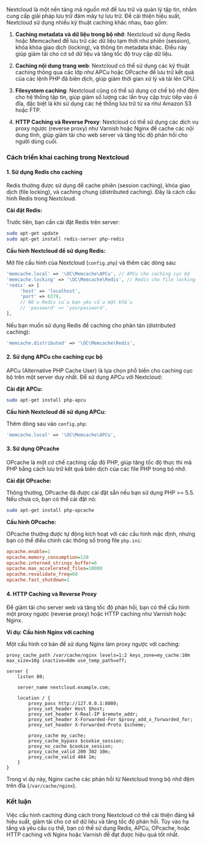 Nextcloud là một nền tảng mã nguồn mở để lưu trữ và quản lý tập tin, nhằm cung cấp giải pháp lưu trữ đám mây tự lưu trữ. Để cải thiện hiệu suất, Nextcloud sử dụng nhiều kỹ thuật caching khác nhau, bao gồm:

1. **Caching metadata và dữ liệu trong bộ nhớ**: Nextcloud sử dụng Redis hoặc Memcached để lưu trữ các dữ liệu tạm thời như phiên (session), khóa khóa giao dịch (locking), và thông tin metadata khác. Điều này giúp giảm tải cho cơ sở dữ liệu và tăng tốc độ truy cập dữ liệu.

2. **Caching nội dung trang web**: Nextcloud có thể sử dụng các kỹ thuật caching thông qua các lớp như APCu hoặc OPcache để lưu trữ kết quả của các lệnh PHP đã biên dịch, giúp giảm thời gian xử lý và tải lên CPU.

3. **Filesystem caching**: Nextcloud cũng có thể sử dụng cơ chế bộ nhớ đệm cho hệ thống tập tin, giúp giảm số lượng các lần truy cập trực tiếp vào ổ đĩa, đặc biệt là khi sử dụng các hệ thống lưu trữ từ xa như Amazon S3 hoặc FTP.

4. **HTTP Caching và Reverse Proxy**: Nextcloud có thể sử dụng các dịch vụ proxy ngược (reverse proxy) như Varnish hoặc Nginx để cache các nội dung tĩnh, giúp giảm tải cho web server và tăng tốc độ phản hồi cho người dùng cuối.

### Cách triển khai caching trong Nextcloud

#### 1. Sử dụng Redis cho caching

Redis thường được sử dụng để cache phiên (session caching), khóa giao dịch (file locking), và caching chung (distributed caching). Đây là cách cấu hình Redis trong Nextcloud.

**Cài đặt Redis:**

Trước tiên, bạn cần cài đặt Redis trên server:

```bash
sudo apt-get update
sudo apt-get install redis-server php-redis
```

**Cấu hình Nextcloud để sử dụng Redis:**

Mở file cấu hình của Nextcloud (`config.php`) và thêm các dòng sau:

```php
'memcache.local' => '\OC\Memcache\APCu', // APCu cho caching cục bộ
'memcache.locking' => '\OC\Memcache\Redis', // Redis cho file locking
'redis' => [
     'host' => 'localhost',
     'port' => 6379,
     // Nếu Redis của bạn yêu cầu mật khẩu
     // 'password' => 'yourpassword',
],

```

Nếu bạn muốn sử dụng Redis để caching cho phân tán (distributed caching):

```php
'memcache.distributed' => '\OC\Memcache\Redis',
```

#### 2. Sử dụng APCu cho caching cục bộ

APCu (Alternative PHP Cache User) là lựa chọn phổ biến cho caching cục bộ trên một server duy nhất. Để sử dụng APCu với Nextcloud:

**Cài đặt APCu:**

```bash
sudo apt-get install php-apcu
```

**Cấu hình Nextcloud để sử dụng APCu:**

Thêm dòng sau vào `config.php`:

```php
'memcache.local' => '\OC\Memcache\APCu',
```

#### 3. Sử dụng OPcache

OPcache là một cơ chế caching cấp độ PHP, giúp tăng tốc độ thực thi mã PHP bằng cách lưu trữ kết quả biên dịch của các file PHP trong bộ nhớ.

**Cài đặt OPcache:**

Thông thường, OPcache đã được cài đặt sẵn nếu bạn sử dụng PHP >= 5.5. Nếu chưa có, bạn có thể cài đặt nó:

```bash
sudo apt-get install php-opcache
```

**Cấu hình OPcache:**

OPcache thường được tự động kích hoạt với các cấu hình mặc định, nhưng bạn có thể điều chỉnh các thông số trong file `php.ini`:

```ini
opcache.enable=1
opcache.memory_consumption=128
opcache.interned_strings_buffer=8
opcache.max_accelerated_files=10000
opcache.revalidate_freq=60
opcache.fast_shutdown=1
```

#### 4. HTTP Caching và Reverse Proxy

Để giảm tải cho server web và tăng tốc độ phản hồi, bạn có thể cấu hình một proxy ngược (reverse proxy) hoặc HTTP caching như Varnish hoặc Nginx.

**Ví dụ: Cấu hình Nginx với caching**

Một cấu hình cơ bản để sử dụng Nginx làm proxy ngược với caching:

```nginx
proxy_cache_path /var/cache/nginx levels=1:2 keys_zone=my_cache:10m max_size=10g inactive=60m use_temp_path=off;

server {
    listen 80;

    server_name nextcloud.example.com;

    location / {
        proxy_pass http://127.0.0.1:8080;
        proxy_set_header Host $host;
        proxy_set_header X-Real-IP $remote_addr;
        proxy_set_header X-Forwarded-For $proxy_add_x_forwarded_for;
        proxy_set_header X-Forwarded-Proto $scheme;

        proxy_cache my_cache;
        proxy_cache_bypass $cookie_session;
        proxy_no_cache $cookie_session;
        proxy_cache_valid 200 302 10m;
        proxy_cache_valid 404 1m;
    }
}
```

Trong ví dụ này, Nginx cache các phản hồi từ Nextcloud trong bộ nhớ đệm trên đĩa (`/var/cache/nginx`).

### Kết luận

Việc cấu hình caching đúng cách trong Nextcloud có thể cải thiện đáng kể hiệu suất, giảm tải cho cơ sở dữ liệu và tăng tốc độ phản hồi. Tùy vào hạ tầng và yêu cầu cụ thể, bạn có thể sử dụng Redis, APCu, OPcache, hoặc HTTP caching với Nginx hoặc Varnish để đạt được hiệu quả tốt nhất.
